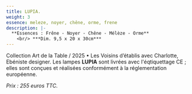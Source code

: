 ```yaml
---
title: LUPIA.
weight: 3
essence: meleze, noyer, chêne, orme, frene
description: |-
  **Essences : Frêne - Noyer - Chêne - Mélèze - Orme**
    <br/> ***Dim. 9,5 x 20 x 30cm***
---
```


Collection Art de la Table / 2025 • Les Voisins d’établis avec Charlotte, Ebéniste designer.
Les lampes **LUPIA** sont livrées avec l'éqtiquettage CE ; elles sont conçues et réalisées conformément à la réglementation européenne.

*Prix : 255 euros TTC.*

